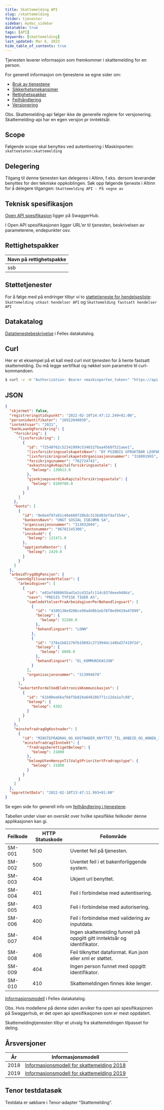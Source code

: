 ```yaml
---
title: Skattemelding API
slug: /skattemelding
folder: tjenester
sidebar: mydoc_sidebar
datatable: true
tags: [API]
keywords: [skattemelding]
last_updated: Mar 6, 2023
hide_table_of_contents: true
---
```

<summary>Tjenesten leverer informasjon som fremkommer i skattemelding for en person.</summary>
<Tabs underline={true}>
<TabItem headerText="Om tjenesten" itemKey="itemKey-1" default>

For generell informasjon om tjenestene se egne sider om:
* [Bruk av tjenestene](../om/bruk.md)
* [Sikkerhetsmekansimer](../om/sikkerhet.md)
* [Rettighetspakker](../om/rettighetspakker.md) 
* [Feilhåndtering](../om/feil.md)
* [Versjonering](../om/versjoner.md)

Obs. Skattemelding-api følger ikke de generelle reglene for versjonering. Skattemelding-api har en egen versjon pr inntektsår. 

## Scope
Følgende scope skal benyttes ved autentisering i Maskinporten: `skatteetaten:skattemelding`

## Delegering
Tilgang til denne tjenesten kan delegeres i Altinn, f.eks. dersom leverandør benyttes for den tekniske oppkoblingen. Søk opp følgende tjeneste i Altinn for å delegere tilgangen: `Skattemelding API - På vegne av`

## Teknisk spesifikasjon
[Open API spesifikasjon](https://app.swaggerhub.com/apis/Skatteetaten_Deling/skattemelding-api) ligger på SwaggerHub.

I Open API spesifikasjonen ligger URL'er til tjenesten, beskrivelsen av parameterene, endepunkter osv.

## Rettighetspakker
  
| Navn på rettighetspakke |	
|---|
| ssb |
  
## Støttetjenester
For å følge med på endringer tilbyr vi to [støttetjeneste for hendelsesliste](./hendelser.md): `Skattemelding utkast hendelser API` og `Skattemelding fastsatt hendelser API`

## Datakatalog
[Datatjenestebeskrivelse](https://data.norge.no/dataservices/899c9a8d-0778-3472-9654-f6acd4e7f9ff) i Felles datakatalog.

</TabItem>
<TabItem headerText="Eksempler" itemKey="itemKey-2"> 

## Curl

Her er et eksempel på et kall med curl mot tjenesten for å hente fastsatt skattemelding. Du må legge sertifikat og nøkkel som parametre til curl-kommandoen.

```bash
$ curl -v -H "Authorization: Bearer <maskinporten_token>" "https://api-test.sits.no/api/formueinntekt/skattemelding/fastsatt/ssb/2018/05086900124"
```

## JSON

```json
{
  "skjermet": false,
  "registreringstidspunkt": "2022-02-10T14:47:12.249+01:00",
  "personidentifikator": "16922048030",
  "inntektsaar": "2021",
  "bankLaanOgForsikring": {
    "forsikring": {
      "livsforsikring": [
        {
          "id": "72540f62c52341999c5340327baa4568f521aee1",
          "livsforsikringsselskapetsNavn": "DY PSINDIG UFRUKTBAR LEOPARD ASA",
          "livsforsikringsselskapetsOrganisasjonsnummer": "310091995",
          "forsikringsnummer": "762724741",
          "avkastningAvKapitalforsikringsavtale": {
            "beloep": 139013.0
          },
          "gjenkjoepsverdiAvKapitalforsikringsavtale": {
            "beloep": 8109780.0
          }
        }
      ]
    },
    "konto": [
      {
        "id": "8e0e4f87a91c40e660720bdc313bd83efdaf354e",
        "bankensNavn": "UNGT SOSIAL ISBJØRN SA",
        "organisasjonsnummer": "313032604",
        "kontonummer": "96702145306",
        "innskudd": {
          "beloep": 121471.0
        },
        "opptjenteRenter": {
          "beloep": 2429.0
        }
      }
    ]
  },
  "arbeidTrygdOgPensjon": {
    "loennOgTilsvarendeYtelser": {
      "arbeidsgiver": [
        {
          "id": "e83af408065bad1e2cd32afc114c837deee9486a",
          "navn": "PRESIS TYPISK TIGER AS",
          "samledeYtelserFraArbeidsgiverPerBehandlingsart": [
            {
              "id": "4109138e9208ce98add8b1eb78f8ed9419a47899",
              "beloep": {
                "beloep": 52260.0
              },
              "behandlingsart": "LONN"
            },
            {
              "id": "278a1b82176fb19892c271994dc148bd27419f2d",
              "beloep": {
                "beloep": 6000.0
              },
              "behandlingsart": "EL_KOMMUNIKASJON"
            }
          ],
          "organisasjonsnummer": "313994678"
        }
      ],
      "avkortetFordelVedElektroniskKommunikasjon": [
        {
          "id": "61b00ee66af66f5b824a64828b771c12da1a7c88",
          "beloep": {
            "beloep": 4392
          }
        }
      ]
    },
    "minstefradragOgKostnader": [
      {
        "id": "MINSTEFRADRAG_OG_KOSTNADER_KNYTTET_TIL_ARBEID_OG_ANNEN_INNTEKT",
        "minstefradragIInntekt": {
          "fradragsberettigetBeloep": {
            "beloep": 31800
          },
          "beloepUtenHensynTilValgtPrioritertFradragstype": {
            "beloep": 31800
          }
        }
      }
    ]
  },
  "opprettetDato": "2022-02-10T13:47:11.993+01:00"
}
```
</TabItem>
<TabItem headerText="Feilkoder" itemKey="itemKey-3">

Se egen side for generell info om [feilhåndtering i tjenestene](../om/feil.md).

Tabellen under viser en oversikt over hvilke spesifikke feilkoder denne applikasjonen kan gi.

| Feilkode | HTTP Statuskode | Feilområde                                                              |
|----------|-----------------|-------------------------------------------------------------------------|
| SM-001   | 500             | Uventet feil på tjenesten.                                              |
| SM-002   | 500             | Uventet feil i et bakenforliggende system.                              |
| SM-003   | 404             | Ukjent url benyttet.                                                    |
| SM-004   | 401             | Feil i forbindelse med autentisering.                                   |
| SM-005   | 403             | Feil i forbindelse med autorisering.                                    |
| SM-006   | 400             | Feil i forbindelse med validering av inputdata.                         |
| SM-007   | 404             | Ingen skattemelding funnet på oppgitt gitt inntektsår og identifikator. |
| SM-008   | 406             | Feil tilknyttet dataformat. Kun json eller xml er støttet.              |
| SM-009   | 404             | Ingen person funnet med oppgitt identifikator.                    |
| SM-010   | 410             | Skattemeldingen finnes ikke lenger.                    |

</TabItem>
<TabItem headerText="Informasjonsmodell" itemKey="itemKey-4">

[Informasjonsmodell](https://data.norge.no/informationmodels/eb60da4f-d6b2-3564-b3a5-e31e25da7538) i Felles datakatalog.
 
Obs. Hvis modellene på denne siden avviker fra open api spesifikasjonen på Swaggerhub, er det open api spesifikasjonen som er mest oppdatert.
  
Skattemeldingtjenesten tilbyr et utvalg fra skattemeldingen tilpasset for deling.  

## Årsversjoner

| År | Informasjonsmodell |
|-----------|--------|
| 2018 | [Informasjonsmodell for skattemelding 2018](../informasjonsmodeller/skattemelding/skattemelding2018.md) |
| 2019 | [Informasjonsmodell for skattemelding 2019](../informasjonsmodeller/skattemelding/skattemelding2019.md) |
  
</TabItem>
<TabItem headerText="Test" itemKey="itemKey-5">

## Tenor testdatasøk
Testdata er søkbare i Tenor-adapter “Skattemelding”.  
  
</TabItem>
</Tabs>
